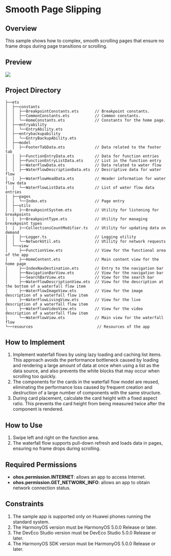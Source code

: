# Smooth Page Slipping
## Overview
This sample shows how to complex, smooth scrolling pages that ensure no frame drops during page transitions or scrolling.
## Preview
![](./screenshots/device/page_slip.en.gif)
## Project Directory
```
├──ets
│  ├──constants
│  │  ├──BreakpointConstants.ets       // Breakpoint constants.
│  │  ├──CommonConstants.ets           // Common constants.
│  │  └──HomeConstants.ets             // Constants for the home page.
│  ├──entryability
│  │  └──EntryAbility.ets
│  ├──entrybackupability
│  │  └──EntryBackupAbility.ets
│  ├──model
│  │  ├──FooterTabData.ets             // Data related to the footer tab
│  │  ├──FunctionEntryData.ets         // Data for function entries
│  │  ├──FunctionEntryListData.ets     // List in the function entry
│  │  ├──WaterFlowData.ets             // Data related to water flow
│  │  ├──WaterFlowDescriptionData.ets  // Descriptive data for water flow
│  │  ├──WaterFlowHeadData.ets         // Header information for water flow data
│  │  └──WaterFlowListData.ets         // List of water flow data entries
│  ├──pages
│  │  └──Index.ets                     // Page entry
│  ├──utils
│  │  ├──BreakpointSystem.ets          // Utility for listening for breakpoints
│  │  ├──BreakpointType.ets            // Utility for managing breakpoint types
│  │  ├──CollectionsCountModifier.ts   // Utility for updating data on demand
│  │  ├──Logger.ts                     // Logging utility
│  │  └──NetworkUtil.ets               // Utility for network requests
│  └──view
│     ├──FunctionView.ets              // View for the functional area of the app
│     ├──HomeContent.ets               // Main content view for the home page
│     ├──IndexNavDestination.ets       // Entry to the navigation bar
│     ├──NavigationBarView.ets         // View for the navigation bar
│     ├──SearchBarView.ets             // View for the search bar
│     ├──WaterFlowDescriptionView.ets  // View for the description at the bottom of a waterfall flow item
│     ├──WaterFlowImageView.ets        // View for the image description of a waterfall flow item
│     ├──WaterFlowLivingView.ets       // View for the live description of a waterfall flow item
│     ├──WaterFlowVideoView.ets        // View for the video description of a waterfall flow item
│     └──WaterFlowView.ets             // Main view for the waterfall flow
└──resources                            // Resources of the app
```
## How to Implement
1. Implement waterfall flows by using lazy loading and caching list items. This approach avoids the performance bottleneck caused by loading and rendering a large amount of data at once when using a list as the data source, and also prevents the white blocks that may occur when scrolling too quickly.
2. The components for the cards in the waterfall flow model are reused, eliminating the performance loss caused by frequent creation and destruction of a large number of components with the same structure.
3. During card placement, calculate the card height with a fixed aspect ratio. This prevents the card height from being measured twice after the component is rendered.
## How to Use
1. Swipe left and right on the function area.
2. The waterfall flow supports pull-down refresh and loads data in pages, ensuring no frame drops during scrolling.
## Required Permissions
- **ohos.permission.INTERNET**: allows an app to access Internet.
- **ohos.permission.GET_NETWORK_INFO**: allows an app to obtain network connection status.
## Constraints
1. The sample app is supported only on Huawei phones running the standard system.
2. The HarmonyOS version must be HarmonyOS 5.0.0 Release or later.
3. The DevEco Studio version must be DevEco Studio 5.0.0 Release or later.
4. The HarmonyOS SDK version must be HarmonyOS 5.0.0 Release or later.

